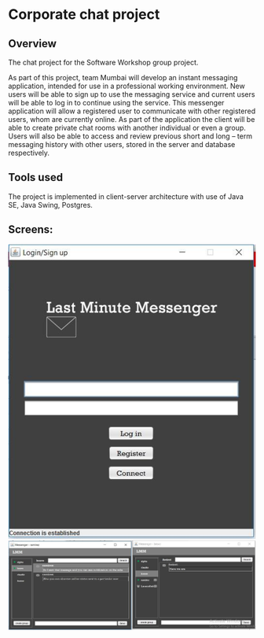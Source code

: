 # Corporate chat project
## Overview
The chat project for the Software Workshop group project.

As part of this project, team Mumbai will develop an instant messaging application, intended for use
in a professional working environment. New users will be able to sign up to use the messaging service
and current users will be able to log in to continue using the service. This messenger application will
allow a registered user to communicate with other registered users, whom are currently online. As
part of the application the client will be able to create private chat rooms with another individual or
even a group. Users will also be able to access and review previous short and long – term messaging
history with other users, stored in the server and database respectively.

## Tools used
The project is implemented in client-server architecture with use of Java SE, Java Swing, Postgres. 



## Screens:
![Alt text](/screenshot_1.jpg)
![Alt text](/screenshot_2.jpg)
